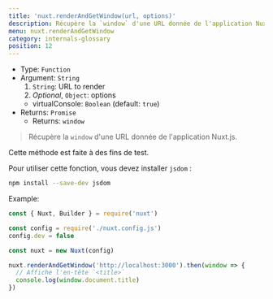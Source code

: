 ```yaml
---
title: 'nuxt.renderAndGetWindow(url, options)'
description: Récupère la `window` d'une URL donnée de l'application Nuxt.js.
menu: nuxt.renderAndGetWindow
category: internals-glossary
position: 12
---
```


- Type: `Function`
- Argument: `String`
  1. `String`: URL to render
  2. _Optional_, `Object`: options
  - virtualConsole: `Boolean` (default: `true`)
- Returns: `Promise`
  - Returns: `window`

> Récupère la `window` d'une URL donnée de l'application Nuxt.js.

<base-alert>

Cette méthode est faite à des fins de test.

</base-alert>

Pour utiliser cette fonction, vous devez installer `jsdom` :

```bash
npm install --save-dev jsdom
```

Example:

```js
const { Nuxt, Builder } = require('nuxt')

const config = require('./nuxt.config.js')
config.dev = false

const nuxt = new Nuxt(config)

nuxt.renderAndGetWindow('http://localhost:3000').then(window => {
  // Affiche l'en-tête `<title>`
  console.log(window.document.title)
})
```
